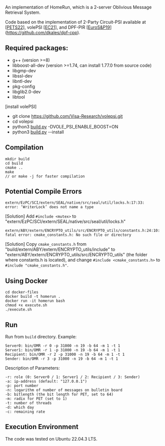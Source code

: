 An implementation of HomeRun, which is a 2-server Oblivious Message Retrieval System.

Code based on the implementation of 2-Party Circuit-PSI available at \[[PETS22](https://github.com/shahakash28/2PC-Circuit-PSI)\], volePSI \[[EC21](https://github.com/Visa-Research/volepsi)\], and DPF-PIR \[[EuroS&P19](https://ieeexplore.ieee.org/document/8806754)\](https://github.com/dkales/dpf-cpp).

## Required packages:
 - g++ (version >=8)
 - libboost-all-dev (version >=1.74, can install 1.77.0 from source code)
 - libgmp-dev
 - libssl-dev
 - libntl-dev
 - pkg-config
 - libglib2.0-dev
 - libtool
 
[install volePSI]
 - git clone https://github.com/Visa-Research/volepsi.git
 - cd volepsi
 - python3 [build.py](http://build.py/) -DVOLE_PSI_ENABLE_BOOST=ON
 - python3 [build.py](http://build.py/) --install


## Compilation
```
mkdir build
cd build
cmake ..
make
// or make -j for faster compilation
```

## Potential Compile Errors
```
extern/EzPC/SCI/extern/SEAL/native/src/seal/util/locks.h:17:33: 
error: ‘WriterLock’ does not name a type
```
[Solution] Add `#include <mutex>` to "extern/EzPC/SCI/extern/SEAL/native/src/seal/util/locks.h"

```
extern/ABY/extern/ENCRYPTO_utils/src/ENCRYPTO_utils/constants.h:24:10: 
fatal error: cmake_constants.h: No such file or directory
```
[Solution] Copy `cmake_constants.h` from "build/extern/ABY/extern/ENCRYPTO_utils/include" to "extern/ABY/extern/ENCRYPTO_utils/src/ENCRYPTO_utils" (the folder where constants.h is located), and change `#include <cmake_constants.h>` to `#include "cmake_constants.h"`.

## Using Docker
```
cd docker-files
docker build -t homerun .
docker run -it homerun bash
chmod +x execute.sh
./execute.sh
```

## Run
Run from `build` directory.
Example:
```
Server0: bin/OMR -r 0 -p 31000 -n 19 -b 64 -m 1 -t 1
Server1: bin/OMR -r 1 -p 31000 -n 19 -b 64 -m 1 -t 1
Recipient: bin/OMR -r 2 -p 31000 -n 19 -b 64 -m 1 -t 1
Sender: bin/OMR -r 3 -p 31000 -n 19 -b 64 -m 1 -t 1
```
Description of Parameters:
```
-r: role (0: Server0 / 1: Server1 / 2: Recipient / 3: Sender)
-a: ip-address (default: "127.0.0.1")
-p: port number
-n: logarithm of number of messages on bulletin board
-b: bitlength (the bit length for PET, set to 64)
-m: radix for PET (set to 1)
-t: number of threads
-d: which day
-c: remaining rate
```

## Execution Environment
The code was tested on Ubuntu 22.04.3 LTS.



